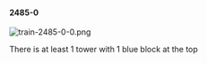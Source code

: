 #### 2485-0
![train-2485-0-0.png](https://github.com/lil-lab/nlvr/raw/master/nlvr/train/images/50/train-2485-0-0.png "train-2485-0-0.png")

There is at least 1 tower with 1 blue block at the top